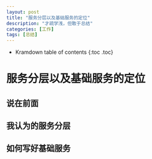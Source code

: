 ```yaml
---
layout: post
title: "服务分层以及基础服务的定位"
description: "才疏学浅，但敢于总结"
categories: [工作]
tags: [总结]
---
```


* Kramdown table of contents
{:toc .toc}

# 服务分层以及基础服务的定位

## 说在前面


## 我认为的服务分层

## 如何写好基础服务

